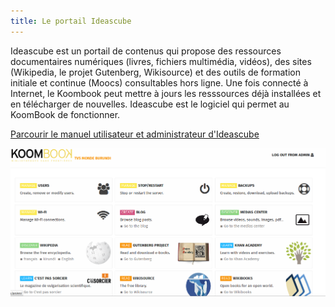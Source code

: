 ```yaml
---
title: Le portail Ideascube
---
```


Ideascube est un portail  de contenus qui propose des ressources documentaires numériques \(livres, fichiers multimédia, vidéos\), des sites \(Wikipedia, le projet Gutenberg, Wikisource\) et des outils de formation initiale et continue \(Moocs\) consultables hors ligne. Une fois connecté à Internet, le Koombook peut mettre à jours les resssources déjà installées et en télécharger de nouvelles. Ideascube est le logiciel qui permet au KoomBook de fonctionner.

[Parcourir le manuel utilisateur et administrateur d'Ideascube](http://ideascube.doc.bibliosansfrontieres.org/)

![](ideascube.png)


